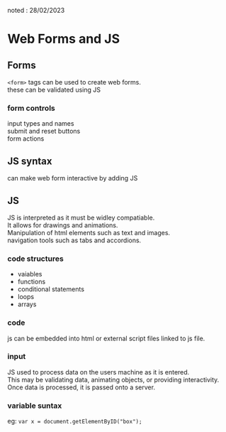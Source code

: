 noted : 28/02/2023

# Web Forms and JS

## Forms

`<form>` tags can be used to create web forms.  
these can be validated using JS

### form controls

input types and names  
submit and reset buttons  
form actions

## JS syntax

can make web form interactive by adding JS

## JS

JS is interpreted as it must be widley compatiable.  
It allows for drawings and animations.  
Manipulation of html elements such as text and images.  
navigation tools such as tabs and accordions.

### code structures

-   vaiables
-   functions
-   conditional statements
-   loops
-   arrays

### code

js can be embedded into html or external script files linked to js file.

### input

JS used to process data on the users machine as it is entered.  
This may be validating data, animating objects, or providing interactivity.
Once data is processed, it is passed onto a server.

### variable suntax

eg:
`var x = document.getElementByID("box");`
